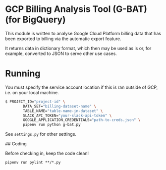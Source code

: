 # GCP Billing Analysis Tool (G-BAT) (for BigQuery)
This module is written to analyse Google Cloud Platform billing data
that has been exported to billing via the automatic export feature.

It returns data in dictionary format, which then may be used as is or,
for example, converted to JSON to serve other use cases.

# Running
You must specify the service account location if this is ran outside of
GCP, i.e. on your local machine.
```bash
$ PROJECT_ID="project-id" \
        DATA_SET="billing-dataset-name" \
        TABLE_NAME="table-name-in-dataset" \
        SLACK_API_TOKEN="your-slack-api-token" \
        GOOGLE_APPLICATION_CREDENTIALS="path-to-creds.json" \
        pipenv run python g-bat.py
```
See `settings.py` for other settings.

## Coding

Before checking in, keep the code clean!

```shell script
pipenv run pylint **/*.py
```